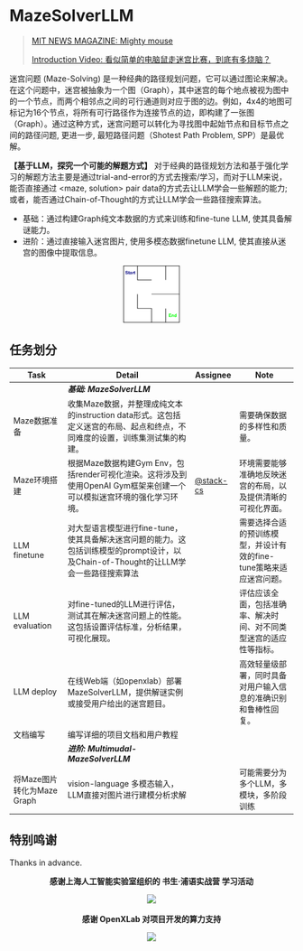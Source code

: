 <!-- $${\Large\color{red}招募队友中，预计3-5人小队...}$$

<p align="center">
  <a href="https://www.feishu.cn/invitation/page/add_contact/?token=db9m651e-10d4-4e68-aa61-5cf1c31c80f6&amp;unique_id=BAYMMa4KV21p9Ejnqf0Ebw==" target="_blank">请联系我 >>> 飞书</a>
  <br>
  <a href="https://www.feishu.cn/invitation/page/add_contact/?token=db9m651e-10d4-4e68-aa61-5cf1c31c80f6&amp;unique_id=BAYMMa4KV21p9Ejnqf0Ebw==" target="_blank">
    <img src="Feishu.jpg" width="10%" alt="Feishu Logo">
  </a>
</p> -->

# MazeSolverLLM

> [MIT NEWS MAGAZINE: Mighty mouse](https://www.technologyreview.com/2018/12/19/138508/mighty-mouse/)
>
> [Introduction Video: 看似简单的电脑鼠走迷宫比赛，到底有多烧脑？](https://www.douyin.com/video/7350585864851950859)

迷宫问题 (Maze-Solving) 是一种经典的路径规划问题，它可以通过图论来解决。在这个问题中，迷宫被抽象为一个图（Graph），其中迷宫的每个地点被视为图中的一个节点，而两个相邻点之间的可行通道则对应于图的边。例如，4x4的地图可标记为16个节点，将所有可行路径作为连接节点的边，即构建了一张图（Graph）。通过这种方式，迷宫问题可以转化为寻找图中起始节点和目标节点之间的路径问题, 更进一步, 最短路径问题（Shotest Path Problem, SPP）是最优解。

 **【基于LLM，探究一个可能的解题方式】** 对于经典的路径规划方法和基于强化学习的解题方法主要是通过trial-and-error的方式去搜索/学习，而对于LLM来说，能否直接通过 <maze, solution> pair data的方式去让LLM学会一些解题的能力; 或者，能否通过Chain-of-Thought的方式让LLM学会一些路径搜索算法。

- 基础：通过构建Graph纯文本数据的方式来训练和fine-tune LLM, 使其具备解谜能力。
- 进阶：通过直接输入迷宫图片, 使用多模态数据finetune LLM, 使其直接从迷宫的图像中提取信息。

<p align="center">
    <img src="maze.png" width="20%">
</p>

## 任务划分

| **Task**                    | **Detail**                                                                                                                            | **Assignee**  | **Note**                                                             |
|---------------------------- |-------------------------------------------------------------------------------------------------------------------------------------- |-------------- |--------------------------------------------------------------------- |
|                             | **_基础: MazeSolverLLM_**                                                                                                               |               |                                                                      |
| Maze数据准备                | 收集Maze数据，并整理成纯文本的instruction data形式。这包括定义迷宫的布局、起点和终点，不同难度的设置，训练集测试集的构建。                                                |               | 需要确保数据的多样性和质量。                                         |
| Maze环境搭建                | 根据Maze数据构建Gym Env，包括render可视化渲染。这将涉及到使用OpenAI Gym框架来创建一个可以模拟迷宫环境的强化学习环境。                 |  [@stack-cs](https://github.com/stark-cs)             | 环境需要能够准确地反映迷宫的布局，以及提供清晰的可视化界面。         |
| LLM finetune                | 对大型语言模型进行fine-tune，使其具备解决迷宫问题的能力。这包括训练模型的prompt设计，以及Chain-of-Thought的让LLM学会一些路径搜索算法  |               | 需要选择合适的预训练模型，并设计有效的fine-tune策略来适应迷宫问题。  |
| LLM evaluation              | 对fine-tuned的LLM进行评估，测试其在解决迷宫问题上的性能。这包括设置评估标准，分析结果，可视化展现。                                   |               | 评估应该全面，包括准确率、解决时间、对不同类型迷宫的适应性等指标。   |
| LLM deploy                  | 在线Web端（如openxlab）部署MazeSolverLLM，提供解谜实例或接受用户给出的迷宫题目。                                                      |               | 高效轻量级部署，同时具备对用户输入信息的准确识别和鲁棒性回复。       |
| 文档编写                    | 编写详细的项目文档和用户教程                                                                                                          |               |                                                                      |
|                             | **_进阶: Multimudal-MazeSolverLLM_**                                                                                                    |               |                                                                      |
| 将Maze图片转化为Maze Graph  | vision-language 多模态输入，LLM直接对图片进行建模分析求解                                                                             |               | 可能需要分为多个LLM，多模块，多阶段训练                              |

## 特别鸣谢

Thanks in advance.

<p align="center"><b>感谢上海人工智能实验室组织的 书生·浦语实战营 学习活动</b></p>

<div align=center><img src ="https://github.com/SmartFlowAI/TheGodOfCookery/blob/main/images/shanghaiailab.png"/></div>

<p align="center"><b>感谢 OpenXLab 对项目开发的算力支持</b></p>

<div align=center><img src ="https://github.com/SmartFlowAI/TheGodOfCookery/blob/main/images/openxlab.png"/></div>
